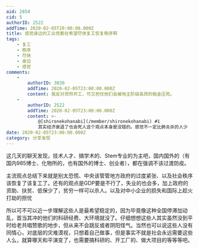 ```yaml
---
aid: 2854
cid: 5
authorID: 2522
addTime: 2020-02-05T20:00:00.000Z
title: 感觉身边的工业党都在希望尽快复工恢复秩序啊
tags:
    - 复工
    - 秩序
    - 尽快
    - 身边
    - 感觉
comments:
    -
        authorID: 3030
        addTime: 2020-02-05T23:00:00.000Z
        content: 我反对贸然开工，可又担忧他们会被地主阶级高昂的租金压死。
    -
        authorID: 2522
        addTime: 2020-02-05T23:00:00.000Z
        content: >-
            @[shironekohanabi](/member/shironekohanabi) #1
            其实经济衰退了也会死人这个观点本身是没错的。感觉不一定比肺炎杀的人少
date: 2020-02-05T23:00:00.000Z
category: 分享发现
---
```


这几天的聊天发现，技术人才、搞学术的、Stem专业的为主吧，国内国外的（有国内985博士、化物所的，也有国外的博士、创业者），都在强调不该过渡防疫。

主流观点总结下来就是别太恐慌、中央该管管地方政府的过度紧张、以及社会秩序该恢复了该复工了。还有的观点是GDP要是不行了，失业的也会多，加上政府的资助、扶贫、低保少了，贫穷一样可以杀人。以及对中小企业的损失和国际上趁火打劫的担忧

所以可不可以近一步理解这些人是最希望稳定的，因为毕竟像这种全国停滞加动乱，首当其冲的他们的科研经费、大环境就没了。仔细想想这些人其实虽然没到平时给老共唱赞歌的地步，但从来不会跳反或者阴阳怪气。当然也可以说这些人没有同情心，对底层的灾难漠视，只想着自己做事，但是事实不就是社会永远需要这些人么，就算哪天和平演变了，也需要搞科研的、开工厂的、做大项目的等等等吧。
